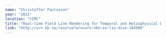 ```yaml
---
name: "Christoffer Paulusson"
year: "2022"
location: "CCMC"
title: "Real-time Field Line Rendering for Temporal and Heliophysical Datasets"
link: "http://urn.kb.se/resolve?urn=urn:nbn:se:liu:diva-184908"
---
```

